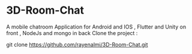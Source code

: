 # 3D-Room-Chat
A mobile chatroom Application for Android and IOS , Flutter and Unity on front , NodeJs and mongo in back
Clone the project : 

git clone https://github.com/rayenalmi/3D-Room-Chat.git

